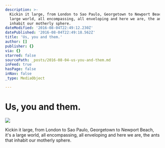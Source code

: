 ```yaml
---
description: >-
  Kickin it large, from London to Sao Paulo, Georgetown to Newport Beach, it’s a
  large world, all encompassing, all enveloping and here we are, the ants that
  inhabit our motherly sphere.
dateModified: '2016-08-04T22:49:12.230Z'
datePublished: '2016-08-04T22:49:18.562Z'
title: 'Us, you and them.'
author: []
publisher: {}
via: {}
starred: false
sourcePath: _posts/2016-08-04-us-you-and-them.md
inFeed: true
hasPage: false
inNav: false
_type: MediaObject

---
```

# Us, you and them.
![](https://the-grid-user-content.s3-us-west-2.amazonaws.com/2e12b250-efc3-4720-8723-89afe2b4aec5.png)

Kickin it large, from London to Sao Paulo, Georgetown to Newport Beach, it's a large world, all encompassing, all enveloping and here we are, the ants that inhabit our motherly sphere.
